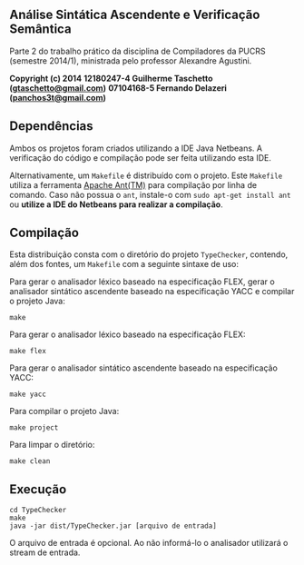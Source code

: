 ## Análise Sintática Ascendente e Verificação Semântica

Parte 2 do trabalho prático da disciplina de Compiladores da PUCRS (semestre 2014/1), ministrada pelo professor Alexandre Agustini.

**Copyright (c) 2014**
**12180247-4 Guilherme Taschetto (gtaschetto@gmail.com)**
**07104168-5 Fernando Delazeri (panchos3t@gmail.com)**

## Dependências

Ambos os projetos foram criados utilizando a IDE Java Netbeans. A verificação do código e compilação pode ser feita utilizando esta IDE.

Alternativamente, um `Makefile` é distribuído com o projeto. Este `Makefile` utiliza a ferramenta [Apache Ant(TM)](http://ant.apache.org/) para compilação por linha de comando. Caso não possua o `ant`, instale-o com `sudo apt-get install ant` ou **utilize a IDE do Netbeans para realizar a compilação**.

## Compilação

Esta distribuição consta com o diretório do projeto `TypeChecker`, contendo, além dos fontes, um `Makefile` com a seguinte sintaxe de uso:

Para gerar o analisador léxico baseado na especificação FLEX, gerar o analisador sintático ascendente baseado na especificação YACC e compilar o projeto Java:

    make
    
Para gerar o analisador léxico baseado na especificação FLEX:

    make flex

Para gerar o analisador sintático ascendente baseado na especificação YACC:

    make yacc
    
Para compilar o projeto Java:

    make project

Para limpar o diretório:

    make clean
    
## Execução

    cd TypeChecker
    make
    java -jar dist/TypeChecker.jar [arquivo de entrada]

O arquivo de entrada é opcional. Ao não informá-lo o analisador utilizará o stream de entrada.
